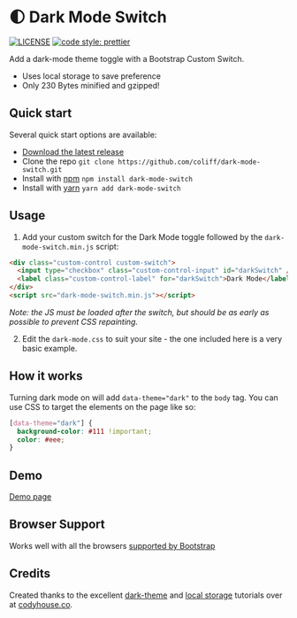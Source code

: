 # 🌓 **Dark Mode Switch**

[![LICENSE](https://img.shields.io/badge/license-MIT-lightgrey.svg)](https://raw.githubusercontent.com/coliff/dark-mode-switch/master/LICENSE)
[![code style: prettier](https://img.shields.io/badge/code_style-prettier-ff69b4.svg?style=flat-square)](https://github.com/prettier/prettier)

Add a dark-mode theme toggle with a Bootstrap Custom Switch.

- Uses local storage to save preference
- Only 230 Bytes minified and gzipped!

## Quick start

Several quick start options are available:

- [Download the latest release](https://github.com/coliff/dark-mode-switch/archive/v1.0.0.zip)
- Clone the repo `git clone https://github.com/coliff/dark-mode-switch.git`
- Install with [npm](https://www.npmjs.com/package/dark-mode-switch) `npm install dark-mode-switch`
- Install with [yarn](https://yarnpkg.com/en/package/dark-mode-switch) `yarn add dark-mode-switch`

## Usage

1. Add your custom switch for the Dark Mode toggle followed by the `dark-mode-switch.min.js` script:

```html
<div class="custom-control custom-switch">
  <input type="checkbox" class="custom-control-input" id="darkSwitch" />
  <label class="custom-control-label" for="darkSwitch">Dark Mode</label>
</div>
<script src="dark-mode-switch.min.js"></script>
```

*Note: the JS must be loaded after the switch, but should be as early as possible to prevent CSS repainting.*

2. Edit the `dark-mode.css` to suit your site - the one included here is a very basic example.

## How it works

Turning dark mode on will add `data-theme="dark"` to the `body` tag. You can use CSS to target the elements on the page like so:

```css
[data-theme="dark"] {
  background-color: #111 !important;
  color: #eee;
}
```

## Demo

[Demo page](https://coliff.github.io/dark-mode-switch/index.html)

## Browser Support

Works well with all the browsers [supported by Bootstrap](https://getbootstrap.com/docs/4.3/getting-started/browsers-devices/#supported-browsers)

## Credits

Created thanks to the excellent [dark-theme](https://codyhouse.co/blog/post/dark-light-switch-css-javascript) and [local storage](https://codyhouse.co/blog/post/store-theme-color-preferences-with-localstorage) tutorials over at [codyhouse.co](https://codyhouse.co).
